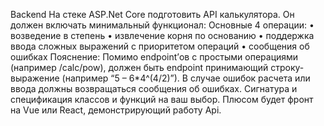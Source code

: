 Backend
На стеке ASP.Net Core подготовить API калькулятора. Он должен включать минимальный функционал: 
Основные 4 операции:
• возведение в степень 
• извлечение корня по основанию 
• поддержка ввода сложных выражений с приоритетом операций 
• сообщения об ошибках 
Пояснение: 
Помимо endpoint’ов с простыми операциями (например /calc/pow), должен быть endpoint принимающий строку-выражение (например “5 – 6*4^(4/2)”). В случае ошибок расчета или ввода должны возвращаться сообщения об ошибках. Сигнатура и спецификация классов и функций на ваш выбор. Плюсом будет фронт на Vue или React, демонстрирующий работу Api.
